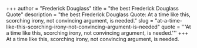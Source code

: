 +++
author = "Frederick Douglass"
title = "the best Frederick Douglass Quote"
description = "the best Frederick Douglass Quote: At a time like this, scorching irony, not convincing argument, is needed."
slug = "at-a-time-like-this-scorching-irony-not-convincing-argument-is-needed"
quote = '''At a time like this, scorching irony, not convincing argument, is needed.'''
+++
At a time like this, scorching irony, not convincing argument, is needed.
